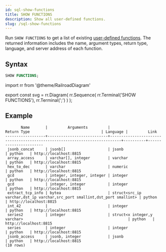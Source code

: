 ```yaml
---
id: sql-show-functions
title: SHOW FUNCTIONS
description: Show all user-defined functions.
slug: /sql-show-functions
---
```

<head>
  <link rel="canonical" href="https://docs.risingwave.com/docs/current/sql-show-functions/" />
</head>

Run `SHOW FUNCTIONS` to get a list of existing [user-defined functions](/sql/functions-operators/user-defined-functions.md). The returned information includes the name, argument types, return type, language, and server address of each function.


## Syntax

```sql
SHOW FUNCTIONS;
```


import rr from '@theme/RailroadDiagram'

export const svg = rr.Diagram(
    rr.Sequence(
        rr.Terminal('SHOW FUNCTIONS'),
        rr.Terminal(';')
    )
);

<drawer SVG={svg} />




## Example

```
       Name       |         Arguments         |                                Return Type                                | Language |         Link
------------------+---------------------------+---------------------------------------------------------------------------+----------+-----------------------
 jsonb_concat     | jsonb[]                   | jsonb                                                                     | python   | http://localhost:8815
 array_access     | varchar[], integer        | varchar                                                                   | python   | http://localhost:8815
 hex_to_dec       | varchar                   | numeric                                                                   | python   | http://localhost:8815
 gcd              | integer, integer, integer | integer                                                                   | python   | http://localhost:8815
 gcd              | integer, integer          | integer                                                                   | python   | http://localhost:8815
 extract_tcp_info | bytea                     | struct<src_ip varchar,dst_ip varchar,src_port smallint,dst_port smallint> | python   | http://localhost:8815
 int_42           |                           | integer                                                                   | python   | http://localhost:8815
 series2          | integer                   | struct<x integer,y varchar>                                               | python   | http://localhost:8815
 series           | integer                   | integer                                                                   | python   | http://localhost:8815
 jsonb_access     | jsonb, integer            | jsonb                                                                     | python   | http://localhost:8815
(10 rows)
```
